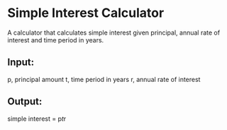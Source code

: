 # Simple Interest Calculator

A calculator that calculates simple interest given principal, annual rate of interest and time period in years.

## Input:
   p, principal amount
   t, time period in years
   r, annual rate of interest

## Output:
   simple interest = p*t*r
